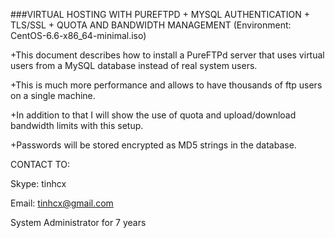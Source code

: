 ﻿###VIRTUAL HOSTING WITH PUREFTPD + MYSQL AUTHENTICATION + TLS/SSL + QUOTA AND BANDWIDTH MANAGEMENT
(Environment: CentOS-6.6-x86_64-minimal.iso)

+This document describes how to install a PureFTPd server that uses virtual users from a MySQL database instead of real system users. 

+This is much more performance and allows to have thousands of ftp users on a single machine. 

+In addition to that I will show the use of quota and upload/download bandwidth limits with this setup. 

+Passwords will be stored encrypted as MD5 strings in the database.


CONTACT TO:

Skype: tinhcx 

Email: tinhcx@gmail.com 

System Administrator for 7 years 